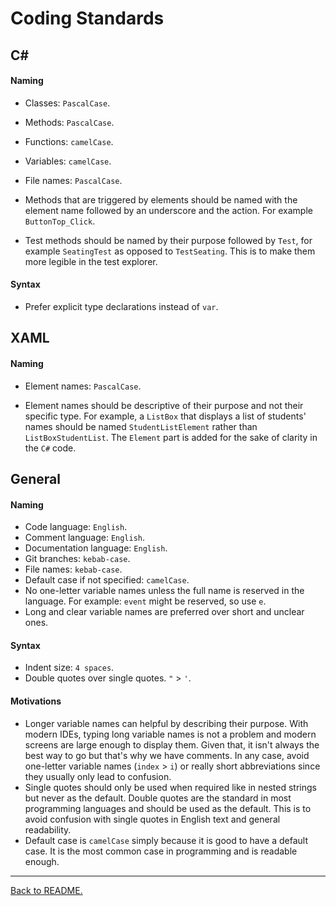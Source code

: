 # Coding Standards

## C#

#### Naming

-   Classes: `PascalCase`.
-   Methods: `PascalCase`.
-   Functions: `camelCase`.
-   Variables: `camelCase`.
-   File names: `PascalCase`.

-   Methods that are triggered by elements should be named with the element name followed by an underscore and the action. For example `ButtonTop_Click`. 
-   Test methods should be named by their purpose followed by `Test`, for example `SeatingTest` as opposed to `TestSeating`. This is to make them more legible in the test explorer.

#### Syntax

-   Prefer explicit type declarations instead of `var`.

## XAML

#### Naming

-   Element names: `PascalCase`.

-   Element names should be descriptive of their purpose and not their specific type. For example, a `ListBox` that displays a list of students' names should be named `StudentListElement` rather than `ListBoxStudentList`. The `Element` part is added for the sake of clarity in the `C#` code.

## General

#### Naming

-   Code language: `English`.
-   Comment language: `English`.
-   Documentation language: `English`.
-   Git branches: `kebab-case`.
-   File names: `kebab-case`.
-   Default case if not specified: `camelCase`.
-   No one-letter variable names unless the full name is reserved in the language. For example: `event` might be reserved, so use `e`.
-   Long and clear variable names are preferred over short and unclear ones.

#### Syntax

-   Indent size: `4 spaces`.
-   Double quotes over single quotes. `"` > `'`.

#### Motivations

-   Longer variable names can helpful by describing their purpose. With modern IDEs, typing long variable names is not a problem and modern screens are large enough to display them. Given that, it isn't always the best way to go but that's why we have comments. In any case, avoid one-letter variable names (`index` > `i`) or really short abbreviations since they usually only lead to confusion.
-   Single quotes should only be used when required like in nested strings but never as the default. Double quotes are the standard in most programming languages and should be used as the default. This is to avoid confusion with single quotes in English text and general readability.
-   Default case is `camelCase` simply because it is good to have a default case. It is the most common case in programming and is readable enough.

---

[Back to README.](../README.md)
